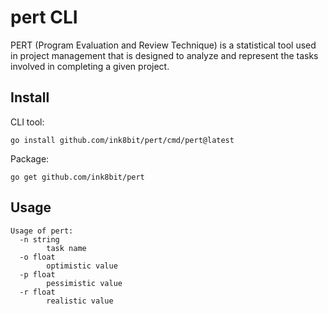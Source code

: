 # pert CLI

PERT (Program Evaluation and Review Technique) is a statistical tool used in
project management that is designed to analyze and represent the tasks involved
in completing a given project.

## Install

CLI tool:

```console
go install github.com/ink8bit/pert/cmd/pert@latest
```

Package:

```console
go get github.com/ink8bit/pert
```

## Usage

```console
Usage of pert:
  -n string
        task name
  -o float
        optimistic value
  -p float
        pessimistic value
  -r float
        realistic value
```
